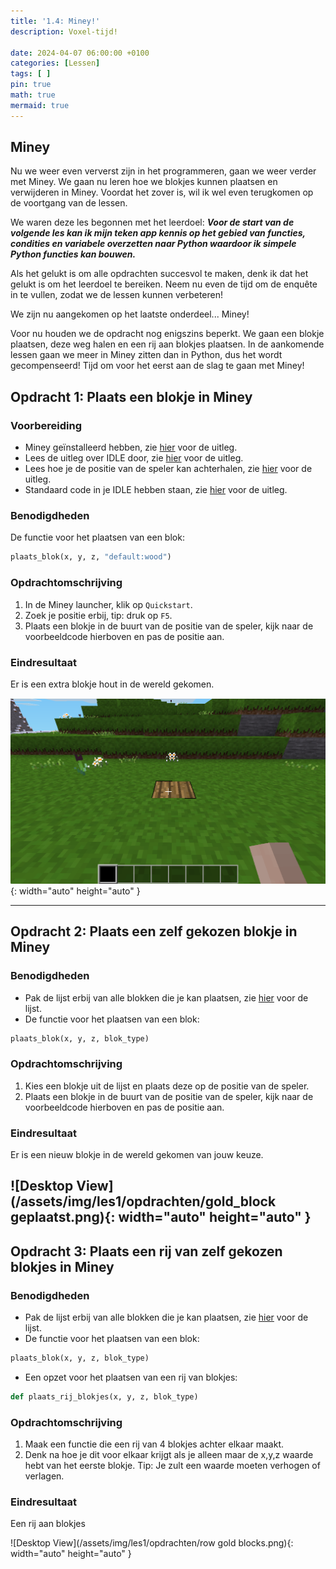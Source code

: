 ```yaml
---
title: '1.4: Miney!'
description: Voxel-tijd!

date: 2024-04-07 06:00:00 +0100
categories: [Lessen]
tags: [ ]
pin: true
math: true
mermaid: true
---
```


## Miney
Nu we weer even ververst zijn in het programmeren, gaan we weer verder met Miney. 
We gaan nu leren hoe we blokjes kunnen plaatsen en verwijderen in Miney.
Voordat het zover is, wil ik wel even terugkomen op de voortgang van de lessen.

We waren deze les begonnen met het leerdoel:
**_Voor de start van de volgende les kan ik mijn teken app kennis op het gebied van functies, condities en variabele overzetten naar Python waardoor ik simpele Python functies kan bouwen._**

Als het gelukt is om alle opdrachten succesvol te maken, denk ik dat het gelukt is om het leerdoel te bereiken.
Neem nu even de tijd om de enquête in te vullen, zodat we de lessen kunnen verbeteren!

We zijn nu aangekomen op het laatste onderdeel... Miney!

Voor nu houden we de opdracht nog enigszins beperkt. We gaan een blokje plaatsen, deze weg halen en een rij aan blokjes plaatsen.
In de aankomende lessen gaan we meer in Miney zitten dan in Python, dus het wordt gecompenseerd!
Tijd om voor het eerst aan de slag te gaan met Miney!


## Opdracht 1: Plaats een blokje in Miney
### Voorbereiding
- Miney geïnstalleerd hebben, zie [hier](/python/posts/opzetten-omgeving/) voor de uitleg.
- Lees de uitleg over IDLE door, zie [hier](/python/posts/IDLE-uitleg/) voor de uitleg.
- Lees hoe je de positie van de speler kan achterhalen, zie [hier](/python/posts//miney-uitleg/) voor de uitleg.
- Standaard code in je IDLE hebben staan, zie [hier](/python/posts/IDLE-uitleg/) voor de uitleg.

### Benodigdheden
De functie voor het plaatsen van een blok:
```python
plaats_blok(x, y, z, "default:wood")
```

### Opdrachtomschrijving
1. In de Miney launcher, klik op ``Quickstart``.
2. Zoek je positie erbij, tip: druk op ``F5``.
3. Plaats een blokje in de buurt van de positie van de speler, kijk naar de voorbeeldcode hierboven en pas de positie aan.

### Eindresultaat
Er is een extra blokje hout in de wereld gekomen.


![Desktop View](/assets/img/les1/opdrachten/wood.png){: width="auto" height="auto" }

----


## Opdracht 2: Plaats een zelf gekozen blokje in Miney
### Benodigdheden
- Pak de lijst erbij van alle blokken die je kan plaatsen, zie [hier](https://wiki.minetest.net/Games/Minetest_Game/Nodes) voor de lijst.
- De functie voor het plaatsen van een blok:
```python
plaats_blok(x, y, z, blok_type)
```

### Opdrachtomschrijving
1. Kies een blokje uit de lijst en plaats deze op de positie van de speler.
2. Plaats een blokje in de buurt van de positie van de speler, kijk naar de voorbeeldcode hierboven en pas de positie aan.

### Eindresultaat
Er is een nieuw blokje in de wereld gekomen van jouw keuze.

![Desktop View](/assets/img/les1/opdrachten/gold_block geplaatst.png){: width="auto" height="auto" }
----

## Opdracht 3: Plaats een rij van zelf gekozen blokjes in Miney
### Benodigdheden
- Pak de lijst erbij van alle blokken die je kan plaatsen, zie [hier](https://wiki.minetest.net/Games/Minetest_Game/Nodes) voor de lijst.
- De functie voor het plaatsen van een blok:
```python
plaats_blok(x, y, z, blok_type)
```
- Een opzet voor het plaatsen van een rij van blokjes:
```python
def plaats_rij_blokjes(x, y, z, blok_type)
```

### Opdrachtomschrijving
1. Maak een functie die een rij van 4 blokjes achter elkaar maakt.
2. Denk na hoe je dit voor elkaar krijgt als je alleen maar de x,y,z waarde hebt van het eerste blokje. Tip: Je zult een waarde moeten verhogen of verlagen.


### Eindresultaat
Een rij aan blokjes

![Desktop View](/assets/img/les1/opdrachten/row gold blocks.png){: width="auto" height="auto" }

